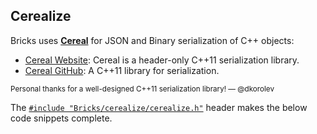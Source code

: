 ## Cerealize

Bricks uses [**Cereal**](http://uscilab.github.io/cereal/) for JSON and Binary serialization of C++ objects:

* [Cereal Website](http://uscilab.github.io/cereal/): Cereal is a header-only C++11 serialization library.
* [Cereal GitHub](https://github.com/USCiLab/cereal): A C++11 library for serialization.

<sub>Personal thanks for a well-designed C++11 serialization library! — @dkorolev</sub>

The [`#include "Bricks/cerealize/cerealize.h"`](https://github.com/C5T/Current/blob/master/Bricks/cerealize/cerealize.h) header makes the below code snippets complete.
